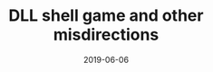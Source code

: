 ---
date: 2019-06-06
title: DLL shell game and other misdirections
external_url: https://www.sstic.org/2019/presentation/dll_shell_game_and_other_misdirections/
type: SSTIC
---